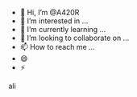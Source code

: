- 👋 Hi, I’m @A420R
- 👀 I’m interested in ...
- 🌱 I’m currently learning ...
- 💞️ I’m looking to collaborate on ...
- 📫 How to reach me ...
- 😄 
- ⚡ 

<!---
A420R/A420R is a ✨ special ✨ repository because its `README.md` (this file) appears on your GitHub profile.
You can click the Preview link to take a look at your changes.
--->
ali
